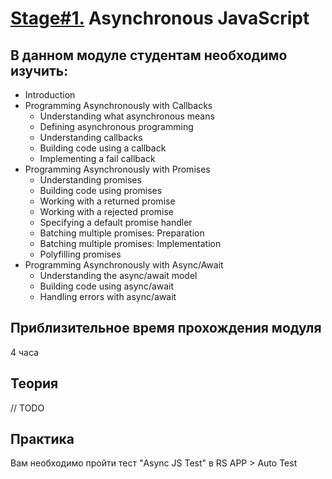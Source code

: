 # [Stage#1.](../../) Asynchronous JavaScript 
## В данном модуле студентам необходимо изучить:
- Introduction	
- Programming Asynchronously with Callbacks	
  - Understanding what asynchronous means
  - Defining asynchronous programming
  - Understanding callbacks
  - Building code using a callback
  - Implementing a fail callback
- Programming Asynchronously with Promises	
  - Understanding promises
  - Building code using promises
  - Working with a returned promise
  - Working with a rejected promise
  - Specifying a default promise handler
  - Batching multiple promises: Preparation
  - Batching multiple promises: Implementation
  - Polyfilling promises
- Programming Asynchronously with Async/Await	
  - Understanding the async/await model
  - Building code using async/await
  - Handling errors with async/await

## Приблизительное время прохождения модуля
4 часа

## Теория 
// TODO

## Практика 
Вам необходимо пройти тест "Async JS Test" в RS APP > Auto Test

